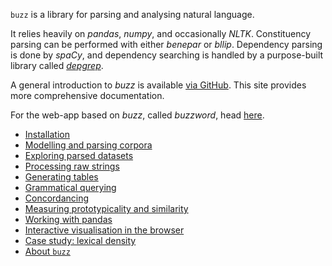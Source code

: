 `buzz` is a library for parsing and analysing natural language.

It relies heavily on *pandas*, *numpy*, and occasionally *NLTK*. Constituency parsing can be performed with either *benepar* or *bllip*. Dependency parsing is done by *spaCy*, and dependency searching is handled by a purpose-built library called [*depgrep*](https://github.com/interrogator/depgrep).

A general introduction to *buzz* is available [via GitHub](https://github.com/interrogator/buzz). This site provides more comprehensive documentation.

For the web-app based on *buzz*, called *buzzword*, head [here](https://buzzword.readthedocs.io/en/latest/).

- [Installation](install.md)
- [Modelling and parsing corpora](corpus.md)
- [Exploring parsed datasets](dataset.md)
- [Processing raw strings](from_string.md)
- [Generating tables](table.md)
- [Grammatical querying](query.md)
- [Concordancing](conc.md)
- [Measuring prototypicality and similarity](proto.md)
- [Working with pandas](pandas.md)
- [Interactive visualisation in the browser](site.md)
- [Case study: lexical density](density.md)
- [About `buzz`](about.md)
